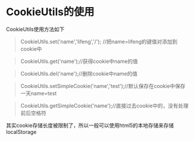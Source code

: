 # CookieUtils的使用

CookieUtils使用方法如下

> CookieUtils.set('name','lifeng','/'); //把name=lifeng的键值对添加到cookie中

> CookieUtils.get('name');//获得cookie中name的值

> CookieUtils.del('name');//删除cookie中name的值

> CookieUtils.setSimpleCookie('name','test');//默认保存在cookie中保存一天name=test

> CookieUtils.getSimpleCookie('name');//直接过去cookie中的，没有处理前后空格符

其实cookie存储长度被限制了，所以一般可以使用html5的本地存储来存储localStorage
